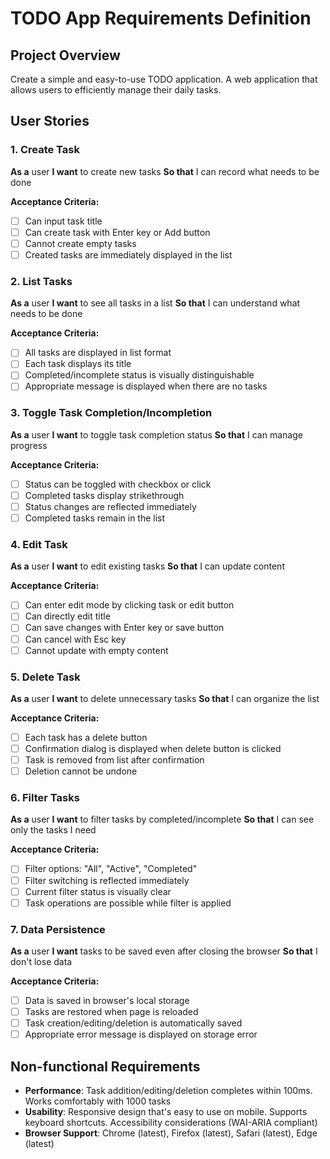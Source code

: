 # TODO App Requirements Definition

## Project Overview
Create a simple and easy-to-use TODO application. A web application that allows users to efficiently manage their daily tasks.

## User Stories

### 1. Create Task
**As a** user
**I want** to create new tasks
**So that** I can record what needs to be done

**Acceptance Criteria:**
- [ ] Can input task title
- [ ] Can create task with Enter key or Add button
- [ ] Cannot create empty tasks
- [ ] Created tasks are immediately displayed in the list

### 2. List Tasks
**As a** user
**I want** to see all tasks in a list
**So that** I can understand what needs to be done

**Acceptance Criteria:**
- [ ] All tasks are displayed in list format
- [ ] Each task displays its title
- [ ] Completed/incomplete status is visually distinguishable
- [ ] Appropriate message is displayed when there are no tasks

### 3. Toggle Task Completion/Incompletion
**As a** user
**I want** to toggle task completion status
**So that** I can manage progress

**Acceptance Criteria:**
- [ ] Status can be toggled with checkbox or click
- [ ] Completed tasks display strikethrough
- [ ] Status changes are reflected immediately
- [ ] Completed tasks remain in the list

### 4. Edit Task
**As a** user
**I want** to edit existing tasks
**So that** I can update content

**Acceptance Criteria:**
- [ ] Can enter edit mode by clicking task or edit button
- [ ] Can directly edit title
- [ ] Can save changes with Enter key or save button
- [ ] Can cancel with Esc key
- [ ] Cannot update with empty content

### 5. Delete Task
**As a** user
**I want** to delete unnecessary tasks
**So that** I can organize the list

**Acceptance Criteria:**
- [ ] Each task has a delete button
- [ ] Confirmation dialog is displayed when delete button is clicked
- [ ] Task is removed from list after confirmation
- [ ] Deletion cannot be undone

### 6. Filter Tasks
**As a** user
**I want** to filter tasks by completed/incomplete
**So that** I can see only the tasks I need

**Acceptance Criteria:**
- [ ] Filter options: "All", "Active", "Completed"
- [ ] Filter switching is reflected immediately
- [ ] Current filter status is visually clear
- [ ] Task operations are possible while filter is applied

### 7. Data Persistence
**As a** user
**I want** tasks to be saved even after closing the browser
**So that** I don't lose data

**Acceptance Criteria:**
- [ ] Data is saved in browser's local storage
- [ ] Tasks are restored when page is reloaded
- [ ] Task creation/editing/deletion is automatically saved
- [ ] Appropriate error message is displayed on storage error

## Non-functional Requirements

- **Performance**: Task addition/editing/deletion completes within 100ms. Works comfortably with 1000 tasks
- **Usability**: Responsive design that's easy to use on mobile. Supports keyboard shortcuts. Accessibility considerations (WAI-ARIA compliant)
- **Browser Support**: Chrome (latest), Firefox (latest), Safari (latest), Edge (latest)